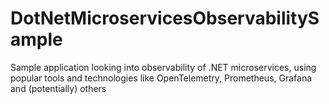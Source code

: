 # DotNetMicroservicesObservabilitySample
Sample application looking into observability of .NET microservices, using popular tools and technologies like OpenTelemetry, Prometheus, Grafana and (potentially) others

